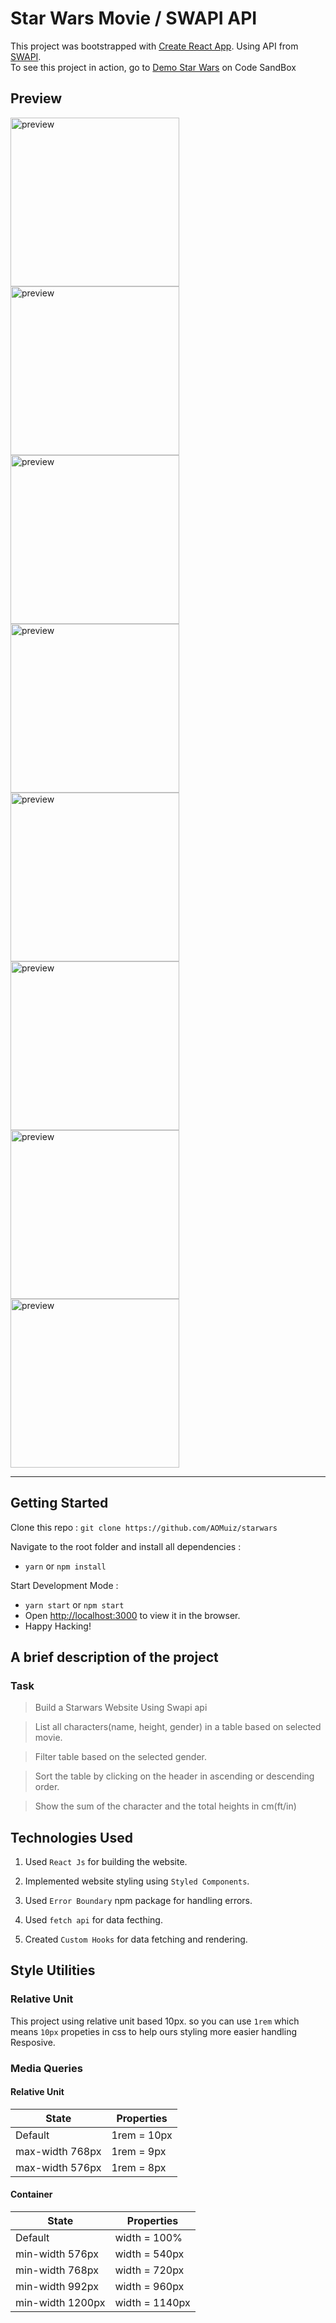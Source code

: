 # Star Wars Movie / SWAPI API

This project was bootstrapped with [Create React App](https://github.com/facebook/create-react-app). Using API from [SWAPI](https://swapi.co).<br>
To see this project in action, go to [Demo Star Wars](https://6bseh.csb.app/) on Code SandBox

## Preview

<span>
<img src="./docs/assets/initialpage.png" alt="preview"  width="270" />
<!-- <img src="./docs/assets/loadingstate.png" alt="preview"  width="270" /> -->
<img src="./docs/assets/error state.png" alt="preview"  width="270" />
<img src="./docs/assets/loadingselect-movie.png" alt="preview"  width="270" />
<img src="./docs/assets/moviedesc-marquee.png" alt="preview"  width="270" />
<img src="./docs/assets/moviedetail.png" alt="preview"  width="270" />
<img src="./docs/assets/tablefiltered.png" alt="preview"  width="270" />
<img src="./docs/assets/tableSorted-asc.png" alt="preview"  width="270" />
<img src="./docs/assets/tableSorted-desc.png" alt="preview"  width="270" />
</span>

<hr />

## Getting Started

Clone this repo :
`git clone https://github.com/AOMuiz/starwars`

Navigate to the root folder and install all dependencies :

- `yarn` or `npm install`

Start Development Mode :

- `yarn start` or `npm start`
- Open [http://localhost:3000](http://localhost:3000) to view it in the browser.
- Happy Hacking!

## A brief description of the project

### Task

> Build a Starwars Website Using Swapi api

> List all characters(name, height, gender) in a table based on selected movie.

> Filter table based on the selected gender.

> Sort the table by clicking on the header in ascending or descending order.

> Show the sum of the character and the total heights in cm(ft/in)

## Technologies Used

1. Used `React Js` for building the website.

2. Implemented website styling using `Styled Components`.

3. Used `Error Boundary` npm package for handling errors.

4. Used `fetch api` for data fecthing.

5. Created `Custom Hooks` for data fetching and rendering.

## Style Utilities

### Relative Unit

This project using relative unit based 10px. so you can use `1rem` which means `10px` propeties in css to help ours styling more easier handling Resposive.

### Media Queries

#### Relative Unit

| State           | Properties  |
| --------------- | ----------- |
| Default         | 1rem = 10px |
| max-width 768px | 1rem = 9px  |
| max-width 576px | 1rem = 8px  |

#### Container

| State            | Properties     |
| ---------------- | -------------- |
| Default          | width = 100%   |
| min-width 576px  | width = 540px  |
| min-width 768px  | width = 720px  |
| min-width 992px  | width = 960px  |
| min-width 1200px | width = 1140px |
